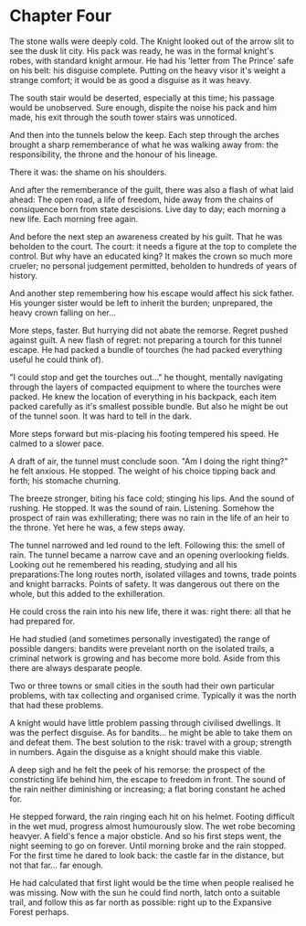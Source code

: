 # Chapter Four

The stone walls were deeply cold. The Knight looked out of the arrow slit to see the dusk lit city. His pack was ready, he was in the formal knight's robes, with standard knight armour. He had his 'letter from The Prince' safe on his belt: his disguise complete. Putting on the heavy visor it's weight a strange comfort; it would be as good a disguise as it was heavy.

The south stair would be deserted, especially at this time; his passage would be unobserved. Sure enough, dispite the noise his pack and him made, his exit through the south tower stairs was unnoticed.

And then into the tunnels below the keep. Each step through the arches brought a sharp rememberance of what he was walking away from: the responsibility, the throne and the honour of his lineage. 

There it was: the shame on his shoulders.

And after the rememberance of the guilt, there was also a flash of what laid ahead: The open road, a life of freedom, hide away from the chains of consiquence born from state descisions. Live day to day; each morning a new life. Each morning free again.

And before the next step an awareness created by his guilt. That he was beholden to the court. The court: it needs a figure at the top to complete the control. But why have an educated king? It makes the crown so much more crueler; no personal judgement permitted, beholden to hundreds of years of history.

And another step remembering how his escape would affect his sick father. His younger sister would be left to inherit the burden; unprepared, the heavy crown falling on her...

More steps, faster. But hurrying did not abate the remorse. Regret pushed against guilt. A new flash of regret: not preparing a tourch for this tunnel escape. He had packed a bundle of tourches (he had packed everything useful he could think of).

"I could stop and get the tourches out..." he thought, mentally navigating through the layers of compacted equipment to where the tourches were packed. He knew the location of everything in his backpack, each item packed carefully as it's smallest possible bundle. But also he might be out of the tunnel soon. It was hard to tell in the dark.

More steps forward but mis-placing his footing tempered his speed. He calmed to a slower pace. 

A draft of air, the tunnel must conclude soon. "Am I doing the right thing?" he felt anxious. He stopped. The weight of his choice tipping back and forth; his stomache churning.

The breeze stronger, biting his face cold; stinging his lips. And the sound of rushing. He stopped. It was the sound of rain. Listening. Somehow the prospect of rain was exhillerating; there was no rain in the life of an heir to the throne. Yet here he was, a few steps away.

The tunnel narrowed and led round to the left. Following this: the smell of rain. The tunnel became a narrow cave and an opening overlooking fields. Looking out he remembered his reading, studying and all his preparations:The long routes north, isolated villages and towns, trade points and knight barracks. Points of safety. It was dangerous out there on the whole, but this added to the exhilleration. 

He could cross the rain into his new life, there it was: right there: all that he had prepared for.

He had studied (and sometimes personally investigated) the range of possible dangers: bandits were prevelant north on the isolated trails, a criminal network is growing and has become more bold. Aside from this there are always desparate people. 

Two or three towns or small cities in the south had their own particular problems, with tax collecting and organised crime. Typically it was the north that had these problems.

A knight would have little problem passing through civilised dwellings. It was the perfect disguise. As for bandits... he might be able to take them on and defeat them. The best solution to the risk: travel with a group; strength in numbers. Again the disguise as a knight should make this viable.

A deep sigh and he felt the peek of his remorse: the prospect of the constricting life behind him, the escape to freedom in front. The sound of the rain neither diminishing or increasing; a flat boring constant he ached for.

He stepped forward, the rain ringing each hit on his helmet. Footing difficult in the wet mud, progress almost humourously slow. The wet robe becoming heavyer. A field's fence a major obsticle. And so his first steps went, the night seeming to go on forever. Until morning broke and the rain stopped. For the first time he dared to look back: the castle far in the distance, but not that far... far enough.

He had calculated that first light would be the time when people realised he was missing. Now with the sun he could find north, latch onto a suitable trail, and follow this as far north as possible: right up to the Expansive Forest perhaps.
